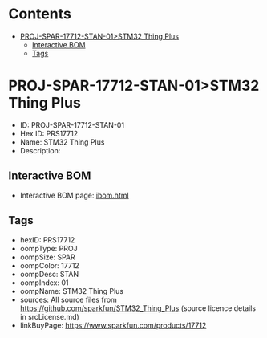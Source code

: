 



Contents
========

* [PROJ-SPAR-17712-STAN-01>STM32 Thing Plus](#proj-spar-17712-stan-01stm32-thing-plus)
	* [Interactive BOM](#interactive-bom)
	* [Tags](#tags)

# PROJ-SPAR-17712-STAN-01>STM32 Thing Plus

- ID: PROJ-SPAR-17712-STAN-01
- Hex ID: PRS17712
- Name: STM32 Thing Plus
- Description: 

## Interactive BOM

- Interactive BOM page: [ibom.html](kicad/bom/ibom.html)

## Tags

- hexID: PRS17712
- oompType: PROJ
- oompSize: SPAR
- oompColor: 17712
- oompDesc: STAN
- oompIndex: 01
- oompName: STM32 Thing Plus
- sources: All source files from https://github.com/sparkfun/STM32_Thing_Plus (source licence details in srcLicense.md)
- linkBuyPage: https://www.sparkfun.com/products/17712
